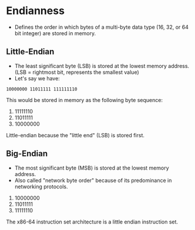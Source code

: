 # Endianness

- Defines the order in which bytes of a multi-byte data type (16, 32, or 64 bit integer) are stored in memory.

## Little-Endian

- The least significant byte (LSB) is stored at the lowest memory address. (LSB = rightmost bit, represents the smallest value)
- Let's say we have:

`10000000 11011111 111111110`

This would be stored in memory as the following byte sequence:

1. 11111110
2. 11011111
3. 10000000

Little-endian because the "little end" (LSB) is stored first.



## Big-Endian

- The most significant byte (MSB) is stored at the lowest memory address.
- Also called "network byte order" because of its predominance in networking protocols.

1. 10000000
2. 11011111
3. 11111110

The x86-64 instruction set architecture is a little endian instruction set.